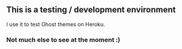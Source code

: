## This is a testing / development environment
I use it to test Ghost themes on Heroku.

### Not much else to see at the moment :)